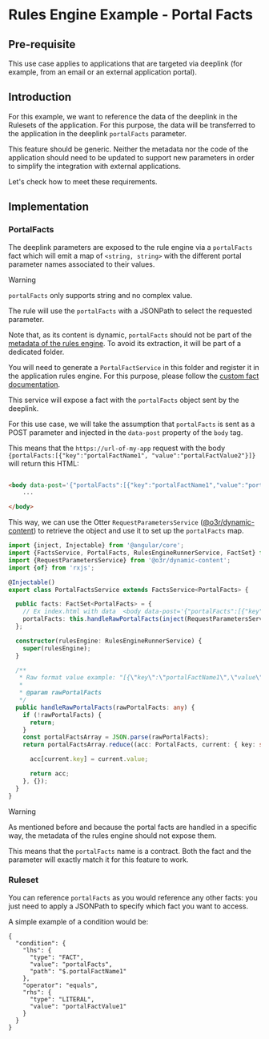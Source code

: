 # Rules Engine Example - Portal Facts

## Pre-requisite

This use case applies to applications that are targeted via deeplink (for example, from an email or an external 
application portal).

## Introduction

For this example, we want to reference the data of the deeplink in the Rulesets of the application. For this purpose, the
data will be transferred to the application in the deeplink `portalFacts` parameter.

This feature should be generic. Neither the metadata nor the code of the application should need to be updated to
support new parameters in order to simplify the integration with external applications.

Let's check how to meet these requirements.

## Implementation

### PortalFacts

The deeplink parameters are exposed to the rule engine via a `portalFacts` fact which will emit a map of `<string, string>` with
the different portal parameter names associated to their values.

> [!WARNING]
> `portalFacts` only supports string and no complex value.

The rule will use the `portalFacts` with a JSONPath to select the requested parameter.

Note that, as its content is dynamic, `portalFacts` should not be part of the [metadata of the rules engine](../how-to-use/industrialize-ruleset-generation.md).
To avoid its extraction, it will be part of a dedicated folder. 

You will need to generate a `PortalFactService` in this folder and register it in the application rules engine.
For this purpose, please follow the [custom fact documentation](../how-to-use/custom-fact.md).

This service will expose a fact with the `portalFacts` object sent by the deeplink.

For this use case, we will take the assumption that `portalFacts` is sent as a POST parameter and injected in the
`data-post` property of the `body` tag.

This means that the `https://url-of-my-app` request with the body `{portalFacts:[{"key":"portalFactName1", "value":"portalFactValue2"}]}`
will return this HTML:

```html

<body data-post='{"portalFacts":[{"key":"portalFactName1","value":"portalFactValue2"}]}'>
    ...

</body>
```
 
This way, we can use the Otter `RequestParametersService` ([@o3r/dynamic-content](https://www.npmjs.com/package/@o3r/dynamic-content)) 
to retrieve the object and use it to set up the `portalFacts` map.

```typescript
import {inject, Injectable} from '@angular/core';
import {FactsService, PortalFacts, RulesEngineRunnerService, FactSet} from '@o3r/rules-engine';
import {RequestParametersService} from '@o3r/dynamic-content';
import {of} from 'rxjs';

@Injectable()
export class PortalFactsService extends FactsService<PortalFacts> {

  public facts: FactSet<PortalFacts> = {
    // Ex index.html with data  <body data-post='{"portalFacts":[{"key":"portalFactName1","value":"portalFactValue2"}]}'> </body>
    portalFacts: this.handleRawPortalFacts(inject(RequestParametersService).getPostParameter('portalFacts'))
  };

  constructor(rulesEngine: RulesEngineRunnerService) {
    super(rulesEngine);
  }

  /**
   * Raw format value example: "[{\"key\":\"portalFactName1\",\"value\":\"portalFactValue2\"}]"
   *
   * @param rawPortalFacts
   */
  public handleRawPortalFacts(rawPortalFacts: any) {
    if (!rawPortalFacts) {
      return;
    }
    const portalFactsArray = JSON.parse(rawPortalFacts);
    return portalFactsArray.reduce((acc: PortalFacts, current: { key: string; value: string }) => {

      acc[current.key] = current.value;

      return acc;
    }, {});
  }
}
```

> [!WARNING]
> As mentioned before and because the portal facts are handled in a specific way, the metadata of the rules engine should
> not expose them.
> 
> This means that the `portalFacts` name is a contract. Both the fact and the parameter will exactly match it for this
> feature to work.

### Ruleset

You can reference `portalFacts` as you would reference any other facts: you just need to apply a JSONPath to specify which 
fact you want to access.

A simple example of a condition would be:

```json5
{
  "condition": {
    "lhs": {
      "type": "FACT",
      "value": "portalFacts",
      "path": "$.portalFactName1"
    },
    "operator": "equals",
    "rhs": {
      "type": "LITERAL",
      "value": "portalFactValue1"
    }
  }
}
```
